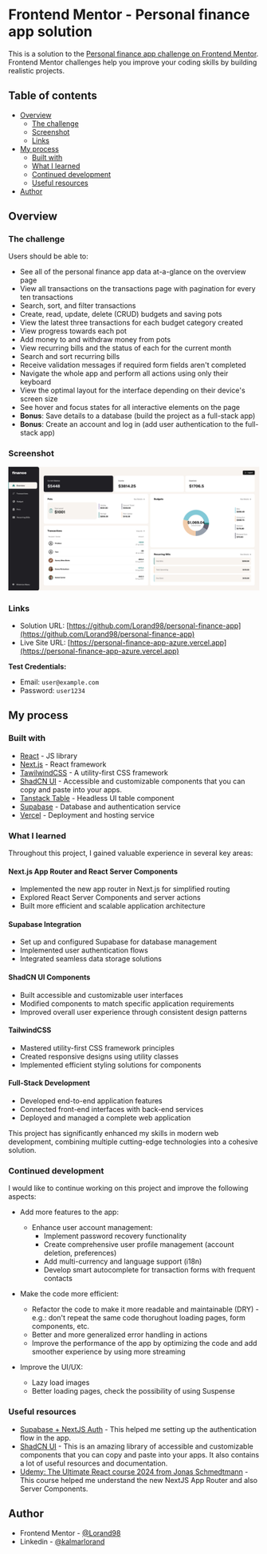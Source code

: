 # Frontend Mentor - Personal finance app solution

This is a solution to the [Personal finance app challenge on Frontend Mentor](https://www.frontendmentor.io/challenges/personal-finance-app-JfjtZgyMt1). Frontend Mentor challenges help you improve your coding skills by building realistic projects.

## Table of contents

- [Overview](#overview)
  - [The challenge](#the-challenge)
  - [Screenshot](#screenshot)
  - [Links](#links)
- [My process](#my-process)
  - [Built with](#built-with)
  - [What I learned](#what-i-learned)
  - [Continued development](#continued-development)
  - [Useful resources](#useful-resources)
- [Author](#author)

## Overview

### The challenge

Users should be able to:

- See all of the personal finance app data at-a-glance on the overview page
- View all transactions on the transactions page with pagination for every ten transactions
- Search, sort, and filter transactions
- Create, read, update, delete (CRUD) budgets and saving pots
- View the latest three transactions for each budget category created
- View progress towards each pot
- Add money to and withdraw money from pots
- View recurring bills and the status of each for the current month
- Search and sort recurring bills
- Receive validation messages if required form fields aren't completed
- Navigate the whole app and perform all actions using only their keyboard
- View the optimal layout for the interface depending on their device's screen size
- See hover and focus states for all interactive elements on the page
- **Bonus**: Save details to a database (build the project as a full-stack app)
- **Bonus**: Create an account and log in (add user authentication to the full-stack app)

### Screenshot

![](./screenshot.png)

### Links

- Solution URL: [https://github.com/Lorand98/personal-finance-app](https://github.com/Lorand98/personal-finance-app)
- Live Site URL: [https://personal-finance-app-azure.vercel.app](https://personal-finance-app-azure.vercel.app)

**Test Credentials:**

- Email: `user@example.com`
- Password: `user1234`

## My process

### Built with

- [React](https://reactjs.org/) - JS library
- [Next.js](https://nextjs.org/) - React framework
- [TawilwindCSS](https://tailwindcss.com/) - A utility-first CSS framework
- [ShadCN UI](https://ui.shadcn.com/) - Accessible and customizable components that you can copy and paste into your apps.
- [Tanstack Table](https://tanstack.com/table/) - Headless UI table component
- [Supabase](https://supabase.io/) - Database and authentication service
- [Vercel](https://vercel.com/) - Deployment and hosting service

### What I learned

Throughout this project, I gained valuable experience in several key areas:

#### Next.js App Router and React Server Components

- Implemented the new app router in Next.js for simplified routing
- Explored React Server Components and server actions
- Built more efficient and scalable application architecture

#### Supabase Integration

- Set up and configured Supabase for database management
- Implemented user authentication flows
- Integrated seamless data storage solutions

#### ShadCN UI Components

- Built accessible and customizable user interfaces
- Modified components to match specific application requirements
- Improved overall user experience through consistent design patterns

#### TailwindCSS

- Mastered utility-first CSS framework principles
- Created responsive designs using utility classes
- Implemented efficient styling solutions for components

#### Full-Stack Development

- Developed end-to-end application features
- Connected front-end interfaces with back-end services
- Deployed and managed a complete web application

This project has significantly enhanced my skills in modern web development, combining multiple cutting-edge technologies into a cohesive solution.

### Continued development

I would like to continue working on this project and improve the following aspects:

- Add more features to the app:

  - Enhance user account management:
    - Implement password recovery functionality
    - Create comprehensive user profile management (account deletion, preferences)
    - Add multi-currency and language support (i18n)
    - Develop smart autocomplete for transaction forms with frequent contacts

- Make the code more efficient:

  - Refactor the code to make it more readable and maintainable (DRY) - e.g.: don't repeat the same code thorughout loading pages, form components, etc.
  - Better and more generalized error handling in actions
  - Improve the performance of the app by optimizing the code and add smoother experience by using more streaming

- Improve the UI/UX:
  - Lazy load images
  - Better loading pages, check the possibility of using Suspense

### Useful resources

- [Supabase + NextJS Auth](https://supabase.com/docs/guides/auth/server-side/nextjs) - This helped me setting up the authentication flow in the app.
- [ShadCN UI](https://ui.shadcn.com/) - This is an amazing library of accessible and customizable components that you can copy and paste into your apps. It also contains a lot of useful resources and documentation.
- [Udemy: The Ultimate React course 2024 from Jonas Schmedtmann](https://www.udemy.com/course/the-ultimate-react-course) - This course helped me understand the new NextJS App Router and also Server Components.

## Author

- Frontend Mentor - [@Lorand98](https://www.frontendmentor.io/profile/Lorand98)
- Linkedin - [@kalmarlorand](https://www.linkedin.com/in/lorand-kalmar-69988b173/)
